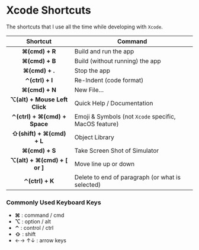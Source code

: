 # Xcode Shortcuts

The shortcuts that I use all the time while developing with `Xcode`.

| Shortcut | Command |
|:---:|---|
| **⌘(cmd) + R** | Build and run the app  |
| **⌘(cmd) + B** |  Build (without running) the app |
| **⌘(cmd) + .** |  Stop the app |
| **⌃(ctrl) + I** |  Re-Indent (code format) |
| **⌘(cmd) + N** |  New File… |
| **⌥(alt) + Mouse Left Click** |  Quick Help / Documentation |
| **⌃(ctrl) + ⌘(cmd) + Space** | Emoji & Symbols (not `Xcode` specific, MacOS feature) |
| **⇧(shift) + ⌘(cmd) + L** | Object Library |
| **⌘(cmd) + S** | Take Screen Shot of Simulator |
| **⌥(alt) + ⌘(cmd) + [ or ]** | Move line up or down |
| **⌃(ctrl) + K** | Delete to end of paragraph (or what is selected) |

### Commonly Used Keyboard Keys

- **⌘** : command / cmd
- **⌥** : option / alt
- **⌃** : control / ctrl
- **⇧** : shift
- ←→ ↑↓ : arrow keys
